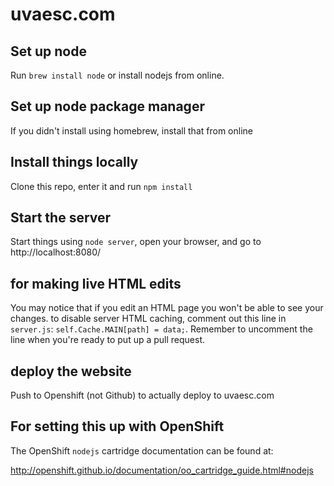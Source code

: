 # uvaesc.com

## Set up node

Run `brew install node` or install nodejs from online.

## Set up node package manager

If you didn't install using homebrew, install that from online

## Install things locally

Clone this repo, enter it and run `npm install`

## Start the server

Start things using `node server`, open your browser, and go to http://localhost:8080/

## for making live HTML edits

You may notice that if you edit an HTML page you won't be able to see your changes. to disable server HTML caching, comment out this line in `server.js`: `self.Cache.MAIN[path] = data;`. Remember to uncomment the line when you're ready to put up a pull request.

## deploy the website

Push to Openshift (not Github) to actually deploy to uvaesc.com

## For setting this up with OpenShift

The OpenShift `nodejs` cartridge documentation can be found at:

http://openshift.github.io/documentation/oo_cartridge_guide.html#nodejs

